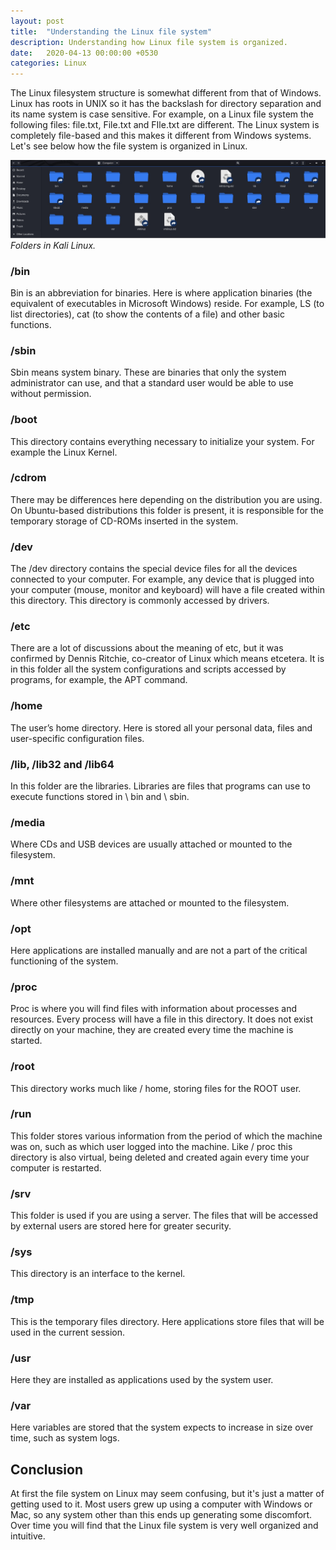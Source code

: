 ```yaml
---
layout: post
title:  "Understanding the Linux file system"
description: Understanding how Linux file system is organized.
date:   2020-04-13 00:00:00 +0530
categories: Linux
---
```


The Linux filesystem structure is somewhat different from that of Windows. Linux has roots in UNIX so it has the backslash for directory separation and its name system is case sensitive.
For example, on a Linux file system the following files: file.txt, File.txt and FIle.txt are different.
The Linux system is completely file-based and this makes it different from Windows systems. Let's see below how the file system is organized in Linux.

![Linux file system](/assets/img/linux-file-system/folders.jpg)
*Folders in Kali Linux.*

### /bin
Bin is an abbreviation for binaries. Here is where application binaries (the equivalent of executables in Microsoft Windows) reside. For example, LS (to list directories), cat (to show the contents of a file) and other basic functions.
 
### /sbin
Sbin means system binary. These are binaries that only the system administrator can use, and that a standard user would be able to use without permission. 
 
### /boot
This directory contains everything necessary to initialize your system. For example the Linux Kernel.

### /cdrom
There may be differences here depending on the distribution you are using. On Ubuntu-based distributions this folder is present, it is responsible for the temporary storage of CD-ROMs inserted in the system.

### /dev
The /dev directory contains the special device files for all the devices connected to your computer. For example, any device that is plugged into your computer (mouse, monitor and keyboard) will have a file created within this directory. This directory is commonly accessed by drivers.

### /etc
There are a lot of discussions about the meaning of etc, but it was confirmed by Dennis Ritchie, co-creator of Linux which means etcetera. It is in this folder all the system configurations and scripts accessed by programs, for example, the APT command.

### /home
The user’s home directory. Here is stored all your personal data, files and user-specific configuration files.

### /lib, /lib32 and /lib64
In this folder are the libraries. Libraries are files that programs can use to execute functions stored in \ bin and \ sbin.

### /media
Where CDs and USB devices are usually attached or mounted to the filesystem.

### /mnt
Where other filesystems are attached or mounted to the filesystem.

### /opt
Here applications are installed manually and are not a part of the critical functioning of the system.

### /proc
Proc is where you will find files with information about processes and resources. Every process will have a file in this directory. It does not exist directly on your machine, they are created every time the machine is started.

### /root
This directory works much like / home, storing files for the ROOT user.

### /run
This folder stores various information from the period of which the machine was on, such as which user logged into the machine. Like / proc this directory is also virtual, being deleted and created again every time your computer is restarted.

### /srv
This folder is used if you are using a server. The files that will be accessed by external users are stored here for greater security.

### /sys
This directory is an interface to the kernel.

### /tmp
This is the temporary files directory. Here applications store files that will be used in the current session. 

### /usr
Here they are installed as applications used by the system user.

### /var
Here variables are stored that the system expects to increase in size over time, such as system logs.

## Conclusion
At first the file system on Linux may seem confusing, but it's just a matter of getting used to it. Most users grew up using a computer with Windows or Mac, so any system other than this ends up generating some discomfort. Over time you will find that the Linux file system is very well organized and intuitive.